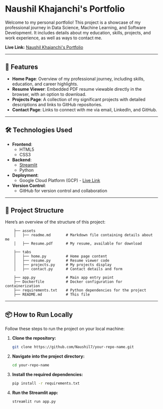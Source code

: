 # Naushil Khajanchi's Portfolio

Welcome to my personal portfolio! This project is a showcase of my professional journey in Data Science, Machine Learning, and Software Development. It includes details about my education, skills, projects, and work experience, as well as ways to contact me.

**Live Link:** [Naushil Khajanchi's Portfolio](https://portfolio-b2cyt3342a-wl.a.run.app/)

---

## 🎨 Features

- **Home Page**: Overview of my professional journey, including skills, education, and career highlights.
- **Resume Viewer**: Embedded PDF resume viewable directly in the browser, with an option to download.
- **Projects Page**: A collection of my significant projects with detailed descriptions and links to GitHub repositories.
- **Contact Page**: Links to connect with me via email, LinkedIn, and GitHub.

---

## 🛠️ Technologies Used

- **Frontend**:
  - HTML5
  - CSS3
- **Backend**:
  - [Streamlit](https://streamlit.io/)
  - Python
- **Deployment**:
  - Google Cloud Platform (GCP) - [Live Link](https://portfolio-b2cyt3342a-wl.a.run.app/)
- **Version Control**:
  - GitHub for version control and collaboration

---

## 📂 Project Structure

Here’s an overview of the structure of this project:  
```  
    ├── assets  
    │   ├── readme.md       # Markdown file containing details about me  
    │   ├── Resume.pdf      # My resume, available for download  
    
    ├── tabs  
    │   ├── home.py         # Home page content  
    │   ├── resume.py       # Resume viewer code
    │   ├── projects.py     # My projects display
    │   ├── contact.py      # Contact details and form  
    
    ├── app.py              # Main app entry point
    ├── Dockerfile          # Docker configuration for containerization  
    ├── requirements.txt    # Python dependencies for the project
    ├── README.md           # This file
```

---

## 📦 How to Run Locally

Follow these steps to run the project on your local machine:

1. **Clone the repository:**
   ```bash
   git clone https://github.com/Naushil7/your-repo-name.git

2. **Navigate into the project directory:** 
    ```bash
    cd your-repo-name

3. **Install the required dependencies:** 
    ```bash
    pip install -r requirements.txt

4. **Run the Streamlit app:** 
    ```bash
    streamlit run app.py


